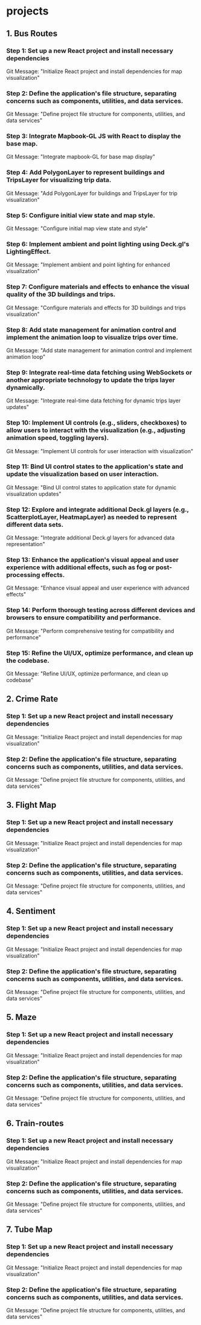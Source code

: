 # projects
## 1. Bus Routes
### Step 1: Set up a new React project and install necessary dependencies

Git Message: "Initialize React project and install dependencies for map visualization"

### Step 2: Define the application's file structure, separating concerns such as components, utilities, and data services.

Git Message: "Define project file structure for components, utilities, and data services"

### Step 3: Integrate Mapbook-GL JS with React to display the base map.

Git Message: "Integrate mapbook-GL for base map display"

### Step 4: Add PolygonLayer to represent buildings and TripsLayer for visualizing trip data.

Git Message: "Add PolygonLayer for buildings and TripsLayer for trip visualization"

### Step 5: Configure initial view state and map style.

Git Message: "Configure initial map view state and style"

### Step 6: Implement ambient and point lighting using Deck.gl's LightingEffect.

Git Message: "Implement ambient and point lighting for enhanced visualization"

### Step 7: Configure materials and effects to enhance the visual quality of the 3D buildings and trips.

Git Message: "Configure materials and effects for 3D buildings and trips visualization"

### Step 8: Add state management for animation control and implement the animation loop to visualize trips over time.

Git Message: "Add state management for animation control and implement animation loop"

### Step 9: Integrate real-time data fetching using WebSockets or another appropriate technology to update the trips layer dynamically.

Git Message: "Integrate real-time data fetching for dynamic trips layer updates"

### Step 10: Implement UI controls (e.g., sliders, checkboxes) to allow users to interact with the visualization (e.g., adjusting animation speed, toggling layers).

Git Message: "Implement UI controls for user interaction with visualization"

### Step 11: Bind UI control states to the application's state and update the visualization based on user interaction.

Git Message: "Bind UI control states to application state for dynamic visualization updates"

### Step 12: Explore and integrate additional Deck.gl layers (e.g., ScatterplotLayer, HeatmapLayer) as needed to represent different data sets.

Git Message: "Integrate additional Deck.gl layers for advanced data representation"

### Step 13: Enhance the application's visual appeal and user experience with additional effects, such as fog or post-processing effects.

Git Message: "Enhance visual appeal and user experience with advanced effects"

### Step 14: Perform thorough testing across different devices and browsers to ensure compatibility and performance.

Git Message: "Perform comprehensive testing for compatibility and performance"

### Step 15: Refine the UI/UX, optimize performance, and clean up the codebase.

Git Message: "Refine UI/UX, optimize performance, and clean up codebase"

## 2. Crime Rate
### Step 1: Set up a new React project and install necessary dependencies

Git Message: "Initialize React project and install dependencies for map visualization"

### Step 2: Define the application's file structure, separating concerns such as components, utilities, and data services.

Git Message: "Define project file structure for components, utilities, and data services"

## 3. Flight Map
### Step 1: Set up a new React project and install necessary dependencies

Git Message: "Initialize React project and install dependencies for map visualization"

### Step 2: Define the application's file structure, separating concerns such as components, utilities, and data services.

Git Message: "Define project file structure for components, utilities, and data services"

## 4. Sentiment
### Step 1: Set up a new React project and install necessary dependencies

Git Message: "Initialize React project and install dependencies for map visualization"

### Step 2: Define the application's file structure, separating concerns such as components, utilities, and data services.

Git Message: "Define project file structure for components, utilities, and data services"

## 5. Maze

### Step 1: Set up a new React project and install necessary dependencies

Git Message: "Initialize React project and install dependencies for map visualization"

### Step 2: Define the application's file structure, separating concerns such as components, utilities, and data services.

Git Message: "Define project file structure for components, utilities, and data services"

## 6. Train-routes

### Step 1: Set up a new React project and install necessary dependencies

Git Message: "Initialize React project and install dependencies for map visualization"

### Step 2: Define the application's file structure, separating concerns such as components, utilities, and data services.

Git Message: "Define project file structure for components, utilities, and data services"

## 7. Tube Map
### Step 1: Set up a new React project and install necessary dependencies

Git Message: "Initialize React project and install dependencies for map visualization"

### Step 2: Define the application's file structure, separating concerns such as components, utilities, and data services.

Git Message: "Define project file structure for components, utilities, and data services"
